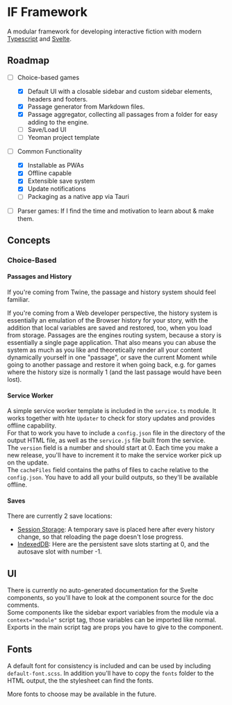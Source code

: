 # IF Framework

A modular framework for developing interactive fiction with modern [Typescript](https://www.typescriptlang.org/) and [Svelte](https://svelte.dev/).



## Roadmap

- [ ] Choice-based games
  - [x] Default UI with a closable sidebar and custom sidebar elements, headers and footers.
  - [x] Passage generator from Markdown files.
  - [x] Passage aggregator, collecting all passages from a folder for easy adding to the engine.
  - [ ] Save/Load UI
  - [ ] Yeoman project template
- [ ] Common Functionality
  - [x] Installable as PWAs
  - [x] Offline capable
  - [x] Extensible save system
  - [x] Update notifications
  - [ ] Packaging as a native app via Tauri
- [ ] Parser games: If I find the time and motivation to learn about & make them.



## Concepts

### Choice-Based

#### Passages and History

If you're coming from Twine, the passage and history system should feel familiar.

If you're coming from a Web developer perspective, the history system is essentially an emulation of the Browser history for your story, with the addition that local variables are saved and restored, too, when you load from storage. Passages are the engines routing system, because a story is essentially a single page application. That also means you can abuse the system as much as you like and theoretically render all your content dynamically yourself in one "passage", or save the current Moment while going to another passage and restore it when going back, e.g. for games where the history size is normally 1 (and the last passage would have been lost).


#### Service Worker

A simple service worker template is included in the `service.ts` module. It works together with hte `Updater` to check for story updates and provides offline capability.  
For that to work you have to include a `config.json` file in the directory of the output HTML file, as well as the `service.js` file built from the service.  
The `version` field is a number and should start at 0. Each time you make a new release, you'll have to increment it to make the service worker pick up on the update.  
The `cacheFiles` field contains the paths of files to cache relative to the `config.json`. You have to add all your build outputs, so they'll be available offline.



#### Saves

There are currently 2 save locations:
- [Session Storage](https://developer.mozilla.org/en-US/docs/Web/API/Window/sessionStorage): A temporary save is placed here after every history change, so that reloading the page doesn't lose progress.
- [IndexedDB](https://developer.mozilla.org/en-US/docs/Web/API/IndexedDB_API): Here are the persistent save slots starting at 0, and the autosave slot with number -1.




## UI

There is currently no auto-generated documentation for the Svelte components, so you'll have to look at the component source for the doc comments.  
Some components like the sidebar export variables from the module via a `context="module"` script tag, those variables can be imported like normal.  
Exports in the main script tag are props you have to give to the component.



## Fonts

A default font for consistency is included and can be used by including `default-font.scss`. In addition you'll have to copy the `fonts` folder to the HTML output, the the stylesheet can find the fonts.

More fonts to choose may be available in the future.


